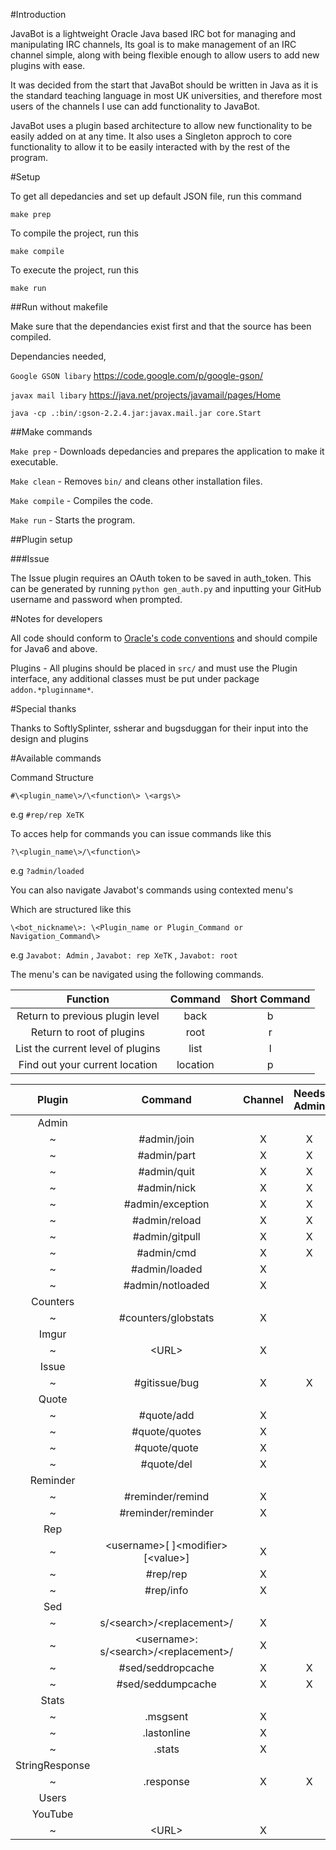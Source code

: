 #Introduction

JavaBot is a lightweight Oracle Java based IRC bot for managing and manipulating IRC channels, 
Its goal is to make management of an IRC channel simple, along with being flexible enough to allow users to add new
plugins with ease.

It was decided from the start that JavaBot should be written in Java as it is the standard teaching language in most
UK universities, and therefore most users of the channels I use can add functionality to JavaBot.

JavaBot uses a plugin based architecture to allow new functionality to be easily added on at any time.
It also uses a Singleton approch to core functionality to allow it to be easily interacted with by the rest of the
program.


#Setup

To get all depedancies and set up default JSON file, run this command

  `make prep`
 
To compile the project, run this

  `make compile`

To execute the project, run this

  `make run`


##Run without makefile

Make sure that the dependancies exist first and that the source has been compiled.

Dependancies needed, 

`Google GSON libary` https://code.google.com/p/google-gson/

`javax mail libary` https://java.net/projects/javamail/pages/Home

`java -cp .:bin/:gson-2.2.4.jar:javax.mail.jar core.Start`


##Make commands

`Make prep` - Downloads depedancies and prepares the application to make it executable.

`Make clean` - Removes `bin/` and cleans other installation files.

`Make compile` - Compiles the code.

`Make run` - Starts the program.

##Plugin setup 

###Issue

The Issue plugin requires an OAuth token to be saved in auth_token.
This can be generated by running
`python gen_auth.py`
and inputting your GitHub username and password when prompted.

#Notes for developers

All code should conform to [Oracle's code conventions](http://www.oracle.com/technetwork/java/javase/documentation/codeconvtoc-136057.html)
and should compile for Java6 and above.

Plugins - All plugins should be placed in `src/` and must use the Plugin interface, any additional classes must
be put under package `addon.*pluginname*`.

#Special thanks

Thanks to SoftlySplinter, ssherar and bugsduggan for their input into the design and plugins

#Available commands

Command Structure

`#\<plugin_name\>/\<function\> \<args\>`

e.g `#rep/rep XeTK`

To acces help for commands you can issue commands like this

`?\<plugin_name\>/\<function\>`

e.g `?admin/loaded`

You can also navigate Javabot's commands using contexted menu's

Which are structured like this

`\<bot_nickname\>: \<Plugin_name or Plugin_Command or Navigation_Command\>`

e.g `Javabot: Admin` , `Javabot: rep XeTK` , `Javabot: root`

The menu's can be navigated using the following commands.

|Function|Command|Short Command|
|:------:|:-----:|:-----------:|
|Return to previous plugin level|back|b|
|Return to root of plugins|root|r|
|List the current level of plugins|list|l|
|Find out your current location|location|p|

|Plugin|Command|Channel|Needs Admin|
|:----:|:-----:|:-----:|:---------:|
|Admin|
|~|#admin/join|X|X|
|~|#admin/part|X|X|
|~|#admin/quit|X|X|
|~|#admin/nick|X|X|
|~|#admin/exception|X|X|
|~|#admin/reload|X|X|
|~|#admin/gitpull|X|X|
|~|#admin/cmd|X|X|
|~|#admin/loaded|X||
|~|#admin/notloaded|X||
|Counters|
|~|#counters/globstats|X||
|Imgur|
|~|\<URL\>|X||
|Issue|
|~|#gitissue/bug|X|X|
|Quote|
|~|#quote/add|X||
|~|#quote/quotes|X||
|~|#quote/quote|X||
|~|#quote/del|X||
|Reminder|
|~|#reminder/remind|X||
|~|#reminder/reminder|X||
|Rep|
|~|\<username\>[ ]\<modifier\> [\<value\>]|X||
|~|#rep/rep|X||
|~|#rep/info|X||
|Sed|
|~|s/\<search\>/\<replacement\>/|X||
|~|\<username\>: s/\<search\>/\<replacement\>/|X||
|~|#sed/seddropcache|X|X|
|~|#sed/seddumpcache|X|X|
|Stats|
|~|.msgsent|X||
|~|.lastonline|X||
|~|.stats|X||
|StringResponse|
|~|.response|X|X|
|Users|
|YouTube|
|~|\<URL\>|X||
